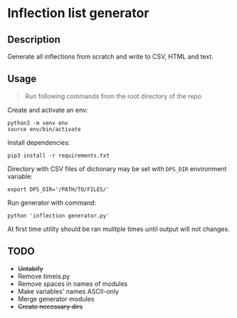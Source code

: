 # Inflection list generator

## Description

Generate all inflections from scratch and write to CSV, HTML and text.

## Usage

> Run following commands from the root directory of the repo

Create and activate an env:

```shell
python3 -m venv env
source env/bin/activate
```

Install dependencies:

```shell
pip3 install -r requirements.txt
```

Directory with CSV files of dictionary may be set with `DPS_DIR` environment
variable:

```shell
export DPS_DIR='/PATH/TO/FILES/'
```

Run generator with command:

```shell
python 'inflection generator.py'
```

At first time utility should be ran mulitple times until output will not
changes.

## TODO

- ~~Untabify~~
- Remove timeis.py
- Remove spaces in names of modules
- Make variables' names ASCII-only
- Merge generator modules
- ~~Create necessary dirs~~

